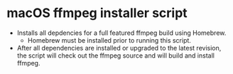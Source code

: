 # macOS ffmpeg installer script

- Installs all depdencies for a full featured ffmpeg build using Homebrew.
	- Homebrew must be installed prior to running this script.
- After all dependencies are installed or upgraded to the latest revision, the script will check out the ffmpeg source and will build and install ffmpeg.

